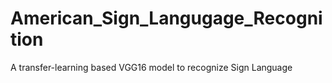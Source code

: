 # American_Sign_Langugage_Recognition

A transfer-learning based VGG16 model to recognize Sign Language
